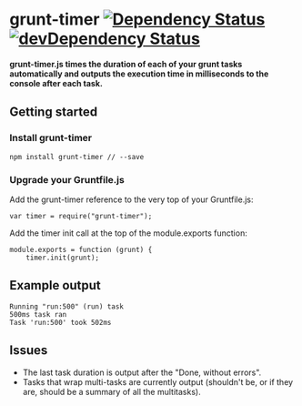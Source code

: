 # grunt-timer [![Dependency Status](https://david-dm.org/leecrossley/grunt-timer.png)](https://david-dm.org/leecrossley/grunt-timer) [![devDependency Status](https://david-dm.org/leecrossley/grunt-timer/dev-status.png)](https://david-dm.org/leecrossley/grunt-timer#info=devDependencies)

**grunt-timer.js times the duration of each of your grunt tasks automatically and outputs the execution time in milliseconds to the console after each task.**

## Getting started

### Install grunt-timer

```
npm install grunt-timer // --save
```

### Upgrade your Gruntfile.js

Add the grunt-timer reference to the very top of your Gruntfile.js:

```
var timer = require("grunt-timer");
```

Add the timer init call at the top of the module.exports function:

```
module.exports = function (grunt) {
    timer.init(grunt);
```
## Example output

```
Running "run:500" (run) task
500ms task ran
Task 'run:500' took 502ms
```

## Issues

- The last task duration is output after the "Done, without errors".
- Tasks that wrap multi-tasks are currently output (shouldn't be, or if they are, should be a summary of all the multitasks).